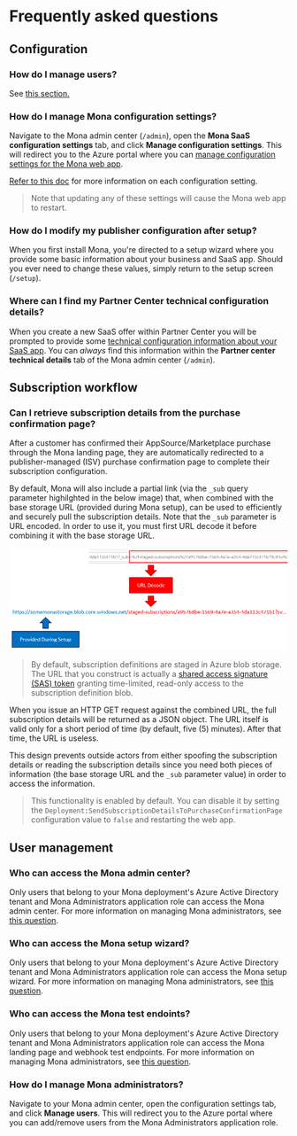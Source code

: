 # Frequently asked questions

## Configuration

### How do I manage users?

See [this section.](#user-management)

### How do I manage Mona configuration settings?

Navigate to the Mona admin center (`/admin`), open the __Mona SaaS configuration settings__ tab, and click __Manage configuration settings__. This will redirect you to the Azure portal where you can [manage configuration settings for the Mona web app](https://docs.microsoft.com/azure/app-service/configure-common#configure-app-settings).

[Refer to this doc](./config-settings.md) for more information on each configuration setting.

> Note that updating any of these settings will cause the Mona web app to restart.

### How do I modify my publisher configuration after setup?

When you first install Mona, you're directed to a setup wizard where you provide some basic information about your business and SaaS app. Should you ever need to change these values, simply return to the setup screen (`/setup`).

### Where can I find my Partner Center technical configuration details?

When you create a new SaaS offer within Partner Center you will be prompted to provide some [technical configuration information about your SaaS app](https://docs.microsoft.com/azure/marketplace/create-new-saas-offer-technical). You can _always_ find this information within the __Partner center technical details__ tab of the Mona admin center (`/admin`).

## Subscription workflow

### Can I retrieve subscription details from the purchase confirmation page?

After a customer has confirmed their AppSource/Marketplace purchase through the Mona landing page, they are automatically redirected to a publisher-managed (ISV) purchase confirmation page to complete their subscription configuration.

By default, Mona will also include a partial link (via the `_sub` query parameter highilghted in the below image) that, when combined with the base storage URL (provided during Mona setup), can be used to efficiently and securely pull the subscription details. Note that the `_sub` parameter is URL encoded. In order to use it, you must first URL decode it before combining it with the base storage URL.

![Subscription details URL construction](images/complete-redirect-url.PNG)

> By default, subscription definitions are staged in Azure blob storage. The URL that you construct is actually a [shared access signature (SAS) token](https://docs.microsoft.comazure/storage/common/storage-sas-overview#sas-token) granting time-limited, read-only access to the subscription definition blob.

When you issue an HTTP GET request against the combined URL, the full subscription details will be returned as a JSON object. The URL itself is valid only for a short period of time (by default, five (5) minutes). After that time, the URL is useless.

This design prevents outside actors from either spoofing the subscription details or reading the subscription details since you need both pieces of information (the base storage URL and the `_sub` parameter value) in order to access the information.

> This functionality is enabled by default. You can disable it by setting the `Deployment:SendSubscriptionDetailsToPurchaseConfirmationPage` configuration value to `false` and restarting the web app.

## User management

### Who can access the Mona admin center?

Only users that belong to your Mona deployment's Azure Active Directory tenant and Mona Administrators application role can access the Mona admin center. For more information on managing Mona administrators, see [this question](#how-do-i-manage-mona-administrators).

### Who can access the Mona setup wizard?

Only users that belong to your Mona deployment's Azure Active Directory tenant and Mona Administrators application role can access the Mona setup wizard. For more information on managing Mona administrators, see [this question](#how-do-i-manage-mona-administrators).

### Who can access the Mona test endoints?

Only users that belong to your Mona deployment's Azure Active Directory tenant and Mona Administrators application role can access the Mona landing page and webhook test endpoints. For more information on managing Mona administrators, see [this question](#how-do-i-manage-mona-administrators).

### How do I manage Mona administrators?

Navigate to your Mona admin center, open the configuration settings tab, and click __Manage users__. This will redirect you to the Azure portal where you can add/remove users from the Mona Administrators application role.




